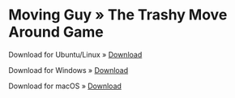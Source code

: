 # Moving Guy » The Trashy Move Around Game

Download for Ubuntu/Linux » [Download](/rawmaster/MovingGuy.x86_64)

Download for Windows » [Download](/raw/master/MovingGuy.exe)

Download for macOS » [Download](/raw/master/MovingGuy.dmg)

